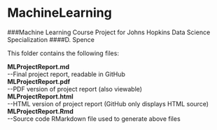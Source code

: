 # MachineLearning
###Machine Learning Course Project for Johns Hopkins Data Science Specialization
####D. Spence

  
This folder contains the following files:  
  

**MLProjectReport.md**  
--Final project report, readable in GitHub   
**MLProjectReport.pdf**  
--PDF version of project report (also viewable)  
**MLProjectReport.html**  
--HTML version of project report (GitHub only displays HTML source)  
**MLProjectReport.Rmd**  
--Source code RMarkdown file used to generate above files
